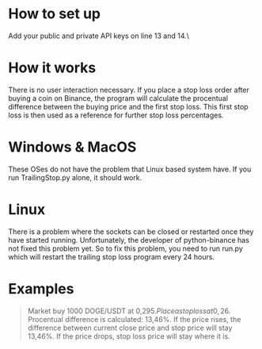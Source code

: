 # How to set up
Add your public and private API keys on line 13 and 14.\

# How it works
There is no user interaction necessary. If you place a stop loss order after buying a coin on Binance, the program will calculate the procentual difference between the buying price and the first stop loss.
This first stop loss is then used as a reference for further stop loss percentages.

# Windows & MacOS
These OSes do not have the problem that Linux based system have. If you run TrailingStop.py alone, it should work.

# Linux
There is a problem where the sockets can be closed or restarted once they have started running.
Unfortunately, the developer of python-binance has not fixed this problem yet.
So to fix this problem, you need to run run.py which will restart the trailing stop loss program every 24 hours.

# Examples
> Market buy 1000 DOGE/USDT at 0,295$.
> Place a stop loss at 0,26$.
> Procentual difference is calculated: 13,46%.
> If the price rises, the difference between current close price and stop price will stay 13,46%.
> If the price drops, stop loss price will stay where it is.